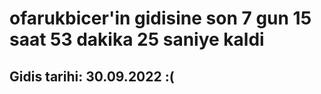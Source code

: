 # ofarukbicer'in gidisine son 7 gun 15 saat 53 dakika 25 saniye kaldi

## Gidis tarihi: 30.09.2022 :(